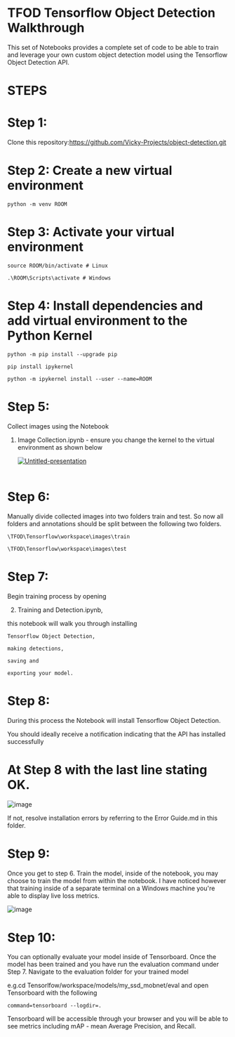 # TFOD Tensorflow Object Detection Walkthrough

This set of Notebooks provides a complete set of code to be able to train and leverage your own custom object detection model using the Tensorflow Object Detection API.

# STEPS

# Step 1:

  Clone this repository:https://github.com/Vicky-Projects/object-detection.git

# Step 2: Create a new virtual environment

    python -m venv ROOM

# Step 3: Activate your virtual environment

    source ROOM/bin/activate # Linux

    .\ROOM\Scripts\activate # Windows 

# Step 4: Install dependencies and add virtual environment to the Python Kernel

    python -m pip install --upgrade pip

    pip install ipykernel

    python -m ipykernel install --user --name=ROOM

# Step 5:

Collect images using the Notebook 

1. Image Collection.ipynb - ensure you change the kernel to the virtual
   environment as shown below

   <a href="https://ibb.co/82j8NrF"><img src="https://i.ibb.co/Dk7Kz93/Untitled-presentation.jpg" alt="Untitled-presentation" border="0"></a><br /><a target='_blank' href='https://poetandpoem.com/Robert-Frost/Dust-of-Snow'></a><br />
   
# Step 6: 

Manually divide collected images into two folders train and test. So now all folders and annotations should be split between the following two folders.

    \TFOD\Tensorflow\workspace\images\train

    \TFOD\Tensorflow\workspace\images\test

# Step 7: 

Begin training process by opening 

2. Training and Detection.ipynb, 

  this notebook will walk you through installing 

    Tensorflow Object Detection,
  
    making detections, 
  
    saving and 
  
    exporting your model.

# Step 8: 

During this process the Notebook will install Tensorflow Object Detection. 

You should ideally receive a notification indicating that the API has installed successfully 

# At Step 8 with the last line stating OK.

![image](https://github.com/Vicky-Projects/object-detection/assets/136788912/ecc896ed-a73a-4a13-b79c-4b1200a5fe6a)

If not, resolve installation errors by referring to the Error Guide.md in this folder.

# Step 9: 

Once you get to step 6. Train the model, inside of the notebook, you may choose to train the model from within the notebook. I have noticed however that training inside of a separate terminal on a Windows machine you're able to display live loss metrics.

![image](https://github.com/Vicky-Projects/object-detection/assets/136788912/deb7bf8e-2b2b-42ed-9a0f-aeac6cdc76ec)

# Step 10: 

You can optionally evaluate your model inside of Tensorboard. Once the model has been trained and you have run the evaluation command under Step 7. Navigate to the evaluation folder for your trained model 

e.g.cd Tensorlfow/workspace/models/my_ssd_mobnet/eval
and open Tensorboard with the following 

    command=tensorboard --logdir=. 

Tensorboard will be accessible through your browser and you will be able to see metrics including mAP - mean Average Precision, and Recall.

